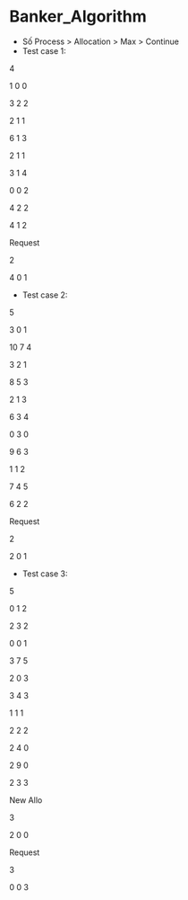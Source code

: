 # Banker_Algorithm
- Số Process > Allocation > Max > Continue
- Test case 1:

4

1 0 0

3 2 2

2 1 1

6 1 3

2 1 1

3 1 4

0 0 2

4 2 2

4 1 2

Request

2

4 0 1

- Test case 2:

5

3 0 1

10 7 4

3 2 1

8 5 3

2 1 3

6 3 4

0 3 0

9 6 3

1 1 2

7 4 5

6 2 2

Request 

2

2 0 1

- Test case 3:

5

0 1 2

2 3 2

0 0 1

3 7 5

2 0 3

3 4 3

1 1 1

2 2 2

2 4 0

2 9 0

2 3 3

New Allo

3

2 0 0

Request

3

0 0 3

